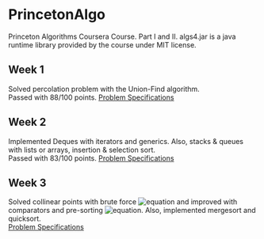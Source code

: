 # PrincetonAlgo
Princeton Algorithms Coursera Course. Part I and II.
algs4.jar is a java runtime library provided by the course under MIT license.

## Week 1
Solved percolation problem with the Union-Find algorithm. <br>
Passed with 88/100 points.
[Problem Specifications](https://coursera.cs.princeton.edu/algs4/assignments/percolation/specification.php)

## Week 2
Implemented Deques with iterators and generics. Also, stacks & queues with lists or arrays, insertion & selection sort.<br>
Passed with 83/100 points.
[Problem Specifications](https://coursera.cs.princeton.edu/algs4/assignments/queues/specification.php)

## Week 3
Solved collinear points with brute force ![equation](http://latex.codecogs.com/png.latex?O(n^4)) and improved with comparators and pre-sorting ![equation](http://latex.codecogs.com/png.latex?O(n^2\log{n})). Also, implemented mergesort and quicksort.<br>
[Problem Specifications](https://coursera.cs.princeton.edu/algs4/assignments/collinear/specification.php)